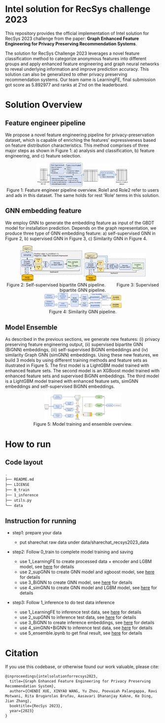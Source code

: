 # Intel solution for RecSys challenge 2023

This repository provides the official implementation of Intel solution for RecSys 2023 challenge from the paper: **Graph Enhanced Feature Engineering for Privacy Preserving Recommendation Systems**.

The solution for RecSys Challenge 2023 leverages a novel feature classification method to categorize anonymous features into different groups and apply enhanced feature engineering and graph neural networks to reveal underlying information and improve prediction accuracy. This solution can also be generalized to other privacy preserving recommendation systems. Our team name is LearningFE, final submission got score as 5.892977 and ranks at 2’nd on the leaderboard. 

# Solution Overview
## Feature engineer pipeline 
We propose a novel feature engineering pipeline for privacy-preservation dataset, which is capable of enriching the features' expressiveness based on feature distribution characteristics. This method comprises of three major steps as shown in Figure 1: a) analysis and classification, b) feature engineering, and c) feature selection. 

<div align="center">
  <img src="docs/graphs/fe_overview.png" width = "60%" alt="Figure 1" />
  <br>
  <center>Figure 1: Feature engineer pipeline overview. Role1 and Role2 refer to users and ads in this dataset. The same holds for rest 'Role' terms in this solution.</center>
</div>

## GNN embedding feature
We employ GNN to generate the embedding feature as input of the GBDT model for installation prediction. Depends on the graph representation, we produce three type of GNN embedding feature: a) self-supervised GNN in Figure 2, b) supervised GNN in Figure 3, c) Similarity GNN in Figure 4.


<div align="center">
  <img src="docs/graphs/self_supGNN_pipeline.png" width = "40%" alt="Figure 2" />
  <img src="docs/graphs/supGNN_pipeline.png" width = "40%" alt="Figure 3" />
  <br>
  <center>Figure 2: Self-supervised bipartite GNN pipeline. &emsp;&emsp; Figure 3: Supervised bipartite GNN pipeline.</center>
</div>

<div align="center">
  <img src="docs/graphs/simGNN_pipeline.png" width = "50%" alt="Figure 4" />
  <br>
  <center>Figure 4: Similarity GNN pipeline.</center>
</div>

## Model Ensemble
As described in the previous sections, we generate new features: (i) privacy preserving feature engineering output, (ii) supervised bipartite GNN (BiGNN) embeddings, (iii) self-supervised BiGNN embeddings and (iv) similarity Graph GNN (simGNN) embeddings. Using these new features, we build 3 models by using different training methods and feature sets as illustrated in Figure 5. The first model is a LightGBM model trained with enhanced feature sets. The second model is an XGBoost model trained with enhanced feature sets and supervised BiGNN embeddings. The third model is a LightGBM model trained with enhanced feature sets, simGNN embeddings and self-supervised BiGNN embeddings.


<div align="center">
  <img src="docs/graphs/ensemble.png" width = "50%" alt="Figure 5" />
  <br>
  <center>Figure 5: Model training and ensemble overview.</center>
</div>


# How to run
## Code layout
``` bash
.
├── README.md
├── LICENSE
├── 0_train
├── 1_inference
├── utils.py
└── data
```

## Instruction for running

* step1: prepare your data
  * put sharechat raw data under data/sharechat_recsys2023_data

* step2: Follow 0_train to complete model training and saving
  * use 1\_LearningFE to create processed data + encoder and LGBM model, see [here](0_train/1_LearningFE/README.md) for details
  * use 2\_supGNN to create GNN model and xgboost model, see [here](0_train/2_supGNN/README.md) for details
  * use 3\_BiGNN to create GNN model, see [here](0_train/3_BiGNN/README.md) for details
  * use 4\_simGNN to create GNN model and LGBM model, see [here](0_train/4_simGNN/README.md) for details

* step3: Follow 1_inference to do test data inference
  * use 1\_LearningFE to inference test data, see [here](1_inference/1_LearningFE/README.md) for details
  * use 2\_supGNN to inference test data, see [here](1_inference/1_LearningFE/README.md) for details
  * use 3\_BiGNN to create inference embeddings, see [here](1_inference/2_supGNN/README.md) for details
  * use 4\_simGNN+BiGNN to inference test data, see [here](1_inference/3_BiGNN/README.md) for details
  * use 5\_ensemble.ipynb to get final result, see [here](1_inference/4_ensemble.ipynb) for details

# Citation
If you use this codebase, or otherwise found our work valuable, please cite:

```
@inproceedings{intelsolutionforrecsys2023,
  title={Graph Enhanced Feature Engineering for Privacy Preserving Recommendation System},
  author={CHENDI XUE, XINYAO WANG, Yu Zhou, Poovaiah Palangappa, Ravi Motwani, Rita Brugarolas Brufau, Aasavari Dhananjay Kakne, Ke Ding, Jian Zhang},
  booktitle={RecSys 2023},
  year={2023}
}
```
